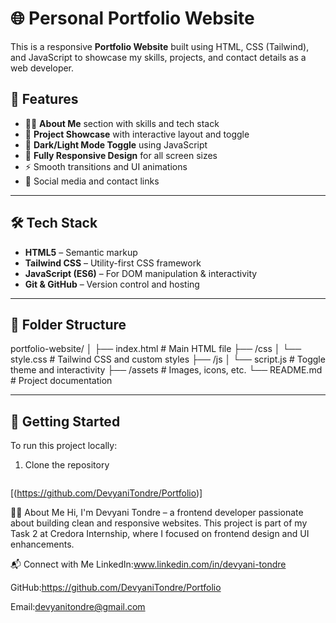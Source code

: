 # 🌐 Personal Portfolio Website

This is a responsive **Portfolio Website** built using HTML, CSS (Tailwind), and JavaScript to showcase my skills, projects, and contact details as a web developer.

## 📌 Features

- 🧑‍💻 **About Me** section with skills and tech stack
- 📂 **Project Showcase** with interactive layout and toggle
- 🌙 **Dark/Light Mode Toggle** using JavaScript
- 📱 **Fully Responsive Design** for all screen sizes
- ⚡ Smooth transitions and UI animations
- 🔗 Social media and contact links

---

## 🛠️ Tech Stack

- **HTML5** – Semantic markup
- **Tailwind CSS** – Utility-first CSS framework
- **JavaScript (ES6)** – For DOM manipulation & interactivity
- **Git & GitHub** – Version control and hosting

---

## 📁 Folder Structure

portfolio-website/
│
├── index.html # Main HTML file
├── /css
│ └── style.css # Tailwind CSS and custom styles
├── /js
│ └── script.js # Toggle theme and interactivity
├── /assets # Images, icons, etc.
└── README.md # Project documentation

---

## 🚀 Getting Started

To run this project locally:

1. Clone the repository  
   ```bash
[(https://github.com/DevyaniTondre/Portfolio)]

🙋‍♀️ About Me
Hi, I'm Devyani Tondre – a frontend developer passionate about building clean and responsive websites.
This project is part of my Task 2 at Credora Internship, where I focused on frontend design and UI enhancements.

📬 Connect with Me
LinkedIn:www.linkedin.com/in/devyani-tondre

GitHub:https://github.com/DevyaniTondre/Portfolio

Email:devyanitondre@gmail.com
